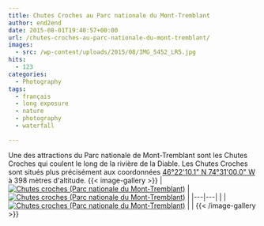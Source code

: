 ```yaml
---
title: Chutes Croches au Parc nationale du Mont-Tremblant
author: end2end
date: 2015-08-01T19:40:57+00:00
url: /chutes-croches-au-parc-nationale-du-mont-tremblant/
images:
  - src: /wp-content/uploads/2015/08/IMG_5452_LR5.jpg
hits:
  - 123
categories:
  - Photography
tags:
  - français
  - long exposure
  - nature
  - photography
  - waterfall

---
```

Une des attractions du Parc nationale de Mont-Tremblant sont les Chutes Croches qui coulent le long de la rivière de la Diable. Les Chutes Croches sont situés plus précisément aux coordonnées [46°22'10.1" N 74°31'00.0" W](https://www.google.ca/maps/place/46%C2%B022%2710.1%22N+74%C2%B031%2700.0%22W/@46.3694722,-74.5166667,15.28z/data=!4m2!3m1!1s0x0:0x0) à 398 mètres d'altitude.
{{< image-gallery >}}
| [![Chutes croches (Parc nationale du Mont-Tremblant)](/wp-content/uploads/2015/08/IMG_5429_e2ez-672x448.jpg)](https://www.flickr.com/photos/154618444@N05/37345441010/in/album-72157686882832251/ "Chutes croches (Parc nationale du Mont-Tremblant)") | [![Chutes croches (Parc nationale du Mont-Tremblant)](/wp-content/uploads/2015/08/IMG_5438_e2ez-672x448.jpg)](https://www.flickr.com/photos/154618444@N05/37345438960/in/album-72157686882832251/ "Chutes croches (Parc nationale du Mont-Tremblant)") |
|---|---|
|
| [![Chutes croches (Parc nationale du Mont-Tremblant)](/wp-content/uploads/2015/08/IMG_5439_e2ez-672x448.jpg)](https://www.flickr.com/photos/154618444@N05/37345436960/in/album-72157686882832251/ "Chutes croches (Parc nationale du Mont-Tremblant)") |  |
{{< /image-gallery >}}

